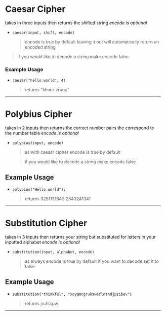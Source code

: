 # Caesar Cipher

takes in three inputs then returns the shifted string _encode is optional_

-   `caesar(input, shift, encode)`
    > encode is true by default leaving it out will automatically return an encoded string

> if you would like to decode a string make encode false

### Example Usage

-   `caesar("hello world", 4)`

    > returns "khoor zruog"

---

# Polybius Cipher

takes in 2 inputs then returns the correct number pairs the correspond to the number table _encode is optional_

-   `polybius(input, encode)`

    > as with caesar cipher encode is true by default

    > if you would like to decode a string make encode false

## Example Usage

-   `polybius("Hello world");`
    > returns 3251131343 2543241341

---

# Substitution Cipher

takes in 3 inputs then returns your string but substituted for letters in your inputted alphabet _encode is optional_

-   `substitution(input, alphabet, encode)`
    > as always encode is true by default if you want to decode set it to false

## Example Usage

-   `substitution("thinkful", "xoyqmcgrukswaflnthdjpzibev")`
    > returns jrufscpw

---
